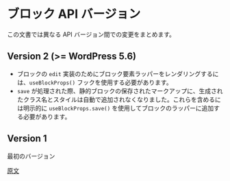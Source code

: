 <!--
# Block API Versions
 -->
# ブロック API バージョン

<!--
This document lists the changes made between the different API versions.
 -->
この文書では異なる API バージョン間での変更をまとめます。

## Version 2 (>= WordPress 5.6)

<!--
-   To render the block element wrapper for the block's `edit` implementation, the block author must use the `useBlockProps()` hook.
-   The generated class names and styles are no longer added automatically to the saved markup for static blocks when `save` is processed. To include them, the block author must explicitly use `useBlockProps.save()` and add to their block wrapper.
 -->
- ブロックの `edit` 実装のためにブロック要素ラッパーをレンダリングするには、`useBlockProps()` フックを使用する必要があります。
- `save` が処理された際、静的ブロックの保存されたマークアップに、生成されたクラス名とスタイルは自動で追加されなくなりました。これらを含めるには明示的に `useBlockProps.save()` を使用してブロックのラッパーに追加する必要があります。

## Version 1

<!--
Initial version.
 -->
最初のバージョン

[原文](https://github.com/WordPress/gutenberg/blob/master/docs/designers-developers/developers/block-api/versions.md)
